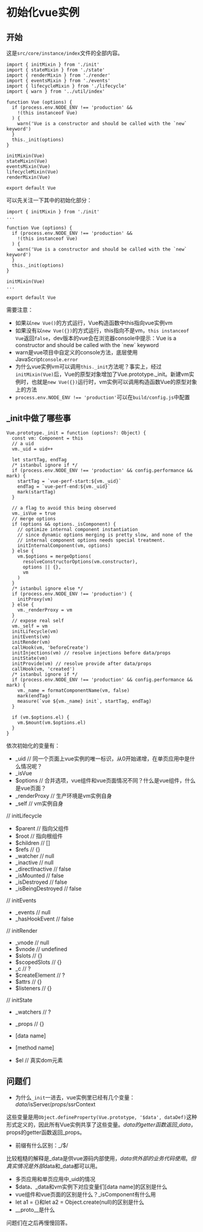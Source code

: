 # 初始化vue实例

## 开始

这是`src/core/instance/index`文件的全部内容。

    import { initMixin } from './init'
    import { stateMixin } from './state'
    import { renderMixin } from './render'
    import { eventsMixin } from './events'
    import { lifecycleMixin } from './lifecycle'
    import { warn } from '../util/index'

    function Vue (options) {
      if (process.env.NODE_ENV !== 'production' &&
        !(this instanceof Vue)
      ) {
        warn('Vue is a constructor and should be called with the `new` keyword')
      }
      this._init(options)
    }

    initMixin(Vue)
    stateMixin(Vue)
    eventsMixin(Vue)
    lifecycleMixin(Vue)
    renderMixin(Vue)

    export default Vue

可以先关注一下其中的初始化部分：

    import { initMixin } from './init'
    ...

    function Vue (options) {
      if (process.env.NODE_ENV !== 'production' &&
        !(this instanceof Vue)
      ) {
        warn('Vue is a constructor and should be called with the `new` keyword')
      }
      this._init(options)
    }

    initMixin(Vue)
    ...

    export default Vue
    
需要注意：
* 如果以`new Vue()`的方式运行，Vue构造函数中this指向vue实例vm
* 如果没有以`new Vue({})`的方式运行，this指向不是vm，`this instanceof Vue`返回`false`，dev版本的vue会在浏览器console中提示：Vue is a constructor and should be called with the \`new\` keyword
* warn是vue项目中自定义的console方法，底层使用JavaScript`console.error`
* 为什么vue实例vm可以调用`this._init`方法呢？事实上，经过`initMixin(Vue)`后，Vue的原型对象增加了Vue.prototype._init。新建vm实例时，也就是`new Vue({})`运行时，vm实例可以调用构造函数Vue的原型对象上的方法
* `process.env.NODE_ENV !== 'production'`可以在`build/config.js`中配置

## _init中做了哪些事

    Vue.prototype._init = function (options?: Object) {
      const vm: Component = this
      // a uid
      vm._uid = uid++

      let startTag, endTag
      /* istanbul ignore if */
      if (process.env.NODE_ENV !== 'production' && config.performance && mark) {
        startTag = `vue-perf-start:${vm._uid}`
        endTag = `vue-perf-end:${vm._uid}`
        mark(startTag)
      }

      // a flag to avoid this being observed
      vm._isVue = true
      // merge options
      if (options && options._isComponent) {
        // optimize internal component instantiation
        // since dynamic options merging is pretty slow, and none of the
        // internal component options needs special treatment.
        initInternalComponent(vm, options)
      } else {
        vm.$options = mergeOptions(
          resolveConstructorOptions(vm.constructor),
          options || {},
          vm
        )
      }
      /* istanbul ignore else */
      if (process.env.NODE_ENV !== 'production') {
        initProxy(vm)
      } else {
        vm._renderProxy = vm
      }
      // expose real self
      vm._self = vm
      initLifecycle(vm)
      initEvents(vm)
      initRender(vm)
      callHook(vm, 'beforeCreate')
      initInjections(vm) // resolve injections before data/props
      initState(vm)
      initProvide(vm) // resolve provide after data/props
      callHook(vm, 'created')
      /* istanbul ignore if */
      if (process.env.NODE_ENV !== 'production' && config.performance && mark) {
        vm._name = formatComponentName(vm, false)
        mark(endTag)
        measure(`vue ${vm._name} init`, startTag, endTag)
      }

      if (vm.$options.el) {
        vm.$mount(vm.$options.el)
      }
    }

依次初始化的变量有：
* _uid                      // 同一个页面上vue实例的唯一标识，从0开始递增，在单页应用中是什么情况呢？
* _isVue
* $options                  // 合并选项，vue组件和vue页面情况不同？什么是vue组件，什么是vue页面？
* _renderProxy              // 生产环境是vm实例自身
* _self                     // vm实例自身

// initLifecycle
* $parent                   // 指向父组件
* $root                     // 指向根组件
* $children                 // []
* $refs                     // {}
* _watcher                  // null
* _inactive                 // null
* _directInactive           // false
* _isMounted                // false
* _isDestroyed              // false
* _isBeingDestroyed         // false

// initEvents
* _events                   // null
* _hasHookEvent             // false

// initRender
* _vnode                    // null
* $vnode                    // undefined
* $slots                    // {}
* $scopedSlots              // {}
* _c                        // ?
* $createElement            // ?
* $attrs                    // {}
* $listeners                // {}

// initState
* _watchers                 // ?
* _props                    // {}
* [data name]
* [method name]

* $el                       // 真实dom元素

## 问题们

* 为什么`_init`一进去，vue实例里已经有几个变量：$data/$isServer/$props/$ssrContext

这些变量是用`Object.defineProperty(Vue.prototype, '$data', dataDef)`这种形式定义的，因此所有Vue实例共享了这些变量。$data的getter函数返回\_data，$props的getter函数返回\_props。

* 前缀有什么区别：_/$/

比较粗糙的解释是\_data是供vue源码内部使用，$data供外部的业务代码使用。但真实情况是外部$data和\_data都可以用。

* 多页应用和单页应用中_uid的情况
* $data、_data和vm实例下对应变量们[data name]的区别是什么
* vue组件和vue页面的区别是什么？_isComponent有什么用
* let a1 = {}和let a2 = Object.create(null)的区别是什么
* \_\_proto\_\_是什么

问题们在之后再慢慢回答。



